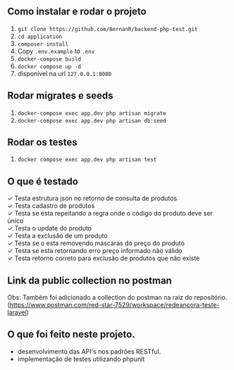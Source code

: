 ## Como instalar e rodar o projeto

1. ```git clone https://github.com/BernanR/backend-php-test.git```
2. ```cd application```
3. ```composer install```
3. Copy ```.env.example``` to ```.env```
4. ```docker-compose build```
5. ```docker compose up -d```
6. disponível na url ```127.0.0.1:8080```


## Rodar migrates e seeds

1. ```docker-compose exec app.dev php artisan migrate```
2. ```docker-compose exec app.dev php artisan db:seed```


## Rodar os testes

1. ```docker compose exec app.dev php artisan test```

## O que é testado
✓ Testa estrutura json no retorno de consulta de produtos<br />
✓ Testa cadastro de produtos<br />
✓ Testa se esta repeitando a regra onde o código do produto deve ser único<br />
✓ Testa o update do produto<br />
✓ Testa a exclusão de um produto<br />
✓ Testa se o esta removendo mascaras do preço do produto<br />
✓ Testa se esta retornando erro preço informado não válido<br />
✓ Testa retorno correto para exclusão de produtos que não existe<br />

## Link da public collection no postman
Obs: Também foi adicionado a collection do postman na raiz do repositório.<br />
(https://www.postman.com/red-star-7529/workspace/redeancora-teste-laravel)

## O que foi feito neste projeto.

 - desenvolvimento das API's nos padrões RESTful.
 - implementação de testes utilizando phpunit
